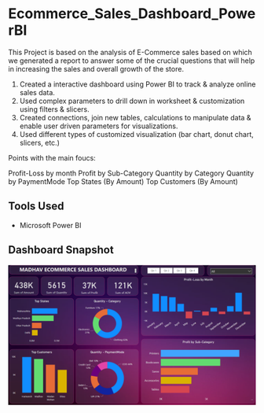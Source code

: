 # Ecommerce_Sales_Dashboard_PowerBI

This Project is based on the analysis of E-Commerce sales based on which we generated a report to answer some of the crucial questions that will help in increasing the sales and overall growth of the store.

1. Created a interactive dashboard using Power BI to track & analyze online sales data. 
2. Used complex parameters to drill down in worksheet & customization using filters & slicers.
3. Created connections, join new tables, calculations to manipulate data & enable user driven parameters for visualizations.
4. Used different types of customized visualization (bar chart, donut chart, slicers, etc.)

Points with the main foucs:

Profit-Loss by month
Profit by Sub-Category
Quantity by Category
Quantity by PaymentMode
Top States (By Amount)
Top Customers (By Amount)

## Tools Used
* Microsoft Power BI

## Dashboard Snapshot
![Dashboard_Image](https://github.com/Djain1105/Ecommerce_Sales_Dashboard_PowerBI/blob/main/Dashboard_Image.png)
